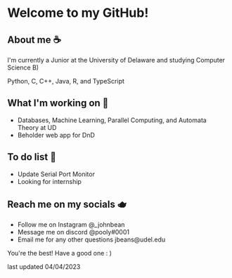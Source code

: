 
<h1>Welcome to my GitHub!</h1>

<h2>About me ☕</h2>
<p>I'm currently a Junior at the University of Delaware and studying Computer Science B)</p>
<p>Python, C, C++, Java, R, and TypeScript</p>

<h2>What I'm working on 🍵</h2>
<ul>
  <li>Databases, Machine Learning, Parallel Computing, and Automata Theory at UD</li>
  <li>Beholder web app for DnD</li>
</ul>

<h2>To do list 🧉</h2>
<ul>
  <li>
    Update Serial Port Monitor
  </li>
  <li>
    Looking for internship
  </li>
</ul>

<h2>Reach me on my socials 🫖</h2>
<ul>
  <li>Follow me on Instagram @_johnbean</li>
  <li>Message me on discord @pooly#0001</li>
  <li>Email me for any other questions jbeans@udel.edu</li>
</ul>

<p>You're the best! Have a good one : )</p>
<p>last updated 04/04/2023</p>

